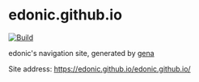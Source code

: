 # edonic.github.io

[![Build](https://github.com/edonic/edonic.github.io/actions/workflows/generate.yml/badge.svg)](https://github.com/edonic/edonic.github.io/actions/workflows/generate.yml)

edonic's navigation site, generated by [gena](https://github.com/x1ah/gena)

Site address: https://edonic.github.io/edonic.github.io/